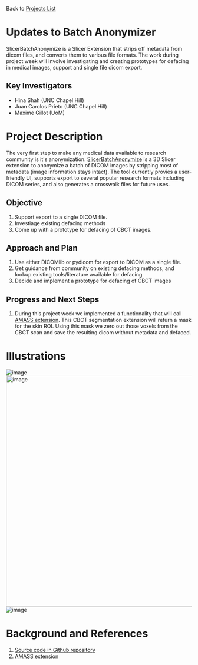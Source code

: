 Back to [Projects List](../../README.md#ProjectsList)

# Updates to Batch Anonymizer
SlicerBatchAnonymize is a Slicer Extension that strips off metadata from dicom files, and converts them to various file formats. 
The work during project week will involve investigating and creating prototypes for defacing in medical images, support and single file dicom export.

## Key Investigators

- Hina Shah (UNC Chapel Hill)
- Juan Carolos Prieto (UNC Chapel Hill)
- Maxime Gillot (UoM)

# Project Description

<!-- Add a short paragraph describing the project. -->
The very first step to make any medical data available to research community is it's anonymization. [SlicerBatchAnonymize](https://github.com/hina-shah/SlicerBatchAnonymize)
is a 3D Slicer extension to anonymize a batch of DICOM images by stripping most of metadata (image information stays intact). 
The tool currently provies a user-friendly UI, supports export to several popular research formats including DICOM series, and also generates a crosswalk files for future uses.


## Objective

<!-- Describe here WHAT you would like to achieve (what you will have as end result). -->

1. Support export to a single DICOM file. 
2. Investiage existing defacing methods
3. Come up with a prototype for defacing of CBCT images. 

## Approach and Plan

<!-- Describe here HOW you would like to achieve the objectives stated above. -->

1. Use either DICOMlib or pydicom for export to DICOM as a single file.
2. Get guidance from community on existing defacing methods, and lookup existing tools/literature available for defacing
3. Decide and implement a prototype for defacing of CBCT images

## Progress and Next Steps

<!-- Update this section as you make progress, describing of what you have ACTUALLY DONE. If there are specific steps that you could not complete then you can describe them here, too. -->

1. During this project week we implemented a functionality that will call [AMASS extension](https://github.com/NA-MIC/ProjectWeek/blob/master/PW37_2022_Virtual/Projects/AMASSS_CBCT/README.md). This CBCT segmentation extension will return a mask for the skin ROI. Using this mask we zero out those voxels from the CBCT scan and save the resulting dicom without metadata and defaced.

# Illustrations

<!-- Add pictures and links to videos that demonstrate what has been accomplished.
![Description of picture](Example2.jpg)
![Some more images](Example2.jpg)
-->
![image](https://user-images.githubusercontent.com/22948571/149800624-b1468449-96a1-467c-ad49-7559e68fb74b.png)
<img width="627" alt="image" src="https://user-images.githubusercontent.com/22948571/176884686-50af5a43-ea1c-408e-ba50-902a984b13a2.png">
![image](https://user-images.githubusercontent.com/22948571/176885382-1e115e85-3a17-4869-9c7a-9d7df5702b95.png)




# Background and References

<!-- If you developed any software, include link to the source code repository. If possible, also add links to sample data, and to any relevant publications. -->
1. [Source code in Github repository](https://github.com/hina-shah/SlicerBatchAnonymize)
2. [AMASS extension](https://github.com/Maxlo24/Slicer_Automatic_Tools)
